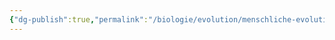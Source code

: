 ```yaml
---
{"dg-publish":true,"permalink":"/biologie/evolution/menschliche-evolution/mensch-ist-ein-primat/"}
---
```



